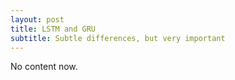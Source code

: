 ```yaml
---
layout: post
title: LSTM and GRU
subtitle: Subtle differences, but very important
---
```

No content now.
